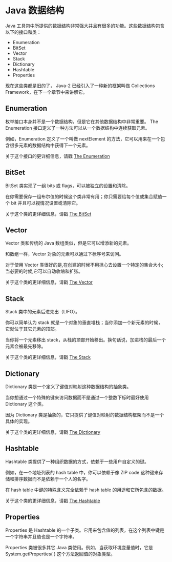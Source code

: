 # Java 数据结构

Java 工具包中所提供的数据结构非常强大并且有很多的功能。这些数据结构包含以下的接口和类：

- Enumeration
- BitSet
- Vector
- Stack
- Dictionary
- Hashtable
- Properties

现在这些类都是旧的了， Java-2 已经引入了一种新的框架叫做 Collections Framework，在下一个章节中来讲解它。

## Enumeration

枚举接口本身并不是一个数据结构，但是它在其他数据结构中非常重要。 The Enumeration 接口定义了一种方法可以从一个数据结构中连续获取元素。

例如，Enumeration 定义了一个叫做 nextElement 的方法，它可以用来在一个包含很多元素的数据结构中获得下一个元素。 

关于这个接口的更详细信息，请戳 [The Enumeration](http://www.tutorialspoint.com/java/java_enumeration_interface.htm)

## BitSet

BitSet 类实现了一组 bits 或 flags，可以被独立的设置和清除。

在你需要保存一组布尔值的时候这个类非常有用；你只需要给每个值或集合赋值一个 bit 并且可以视情况设置或清除它。

关于这个类的更详细信息，请戳 [The BitSet](http://www.tutorialspoint.com/java/java_bitset_class.htm)

## Vector

Vector 类和传统的 Java 数组类似，但是它可以增添新的元素。

和数组一样，Vector 对象的元素可以通过下标序号来访问。

对于使用 Vector 类很好的是,在创建的时候不用担心去设置一个特定的集合大小;当必要的时候,它可以自动收缩和扩张。

关于这个类的更详细信息，请戳 [The Vector](http://www.tutorialspoint.com/java/java_vector_class.htm)

## Stack

Stack 类中的元素后进先出（LIFO）。

你可以简单认为 stack 就是一个对象的垂直堆栈；当你添加一个新元素的时候，它就位于其它元素的顶部。

当你将一个元素移出 stack，从栈的顶部开始移出。换句话说，加进栈的最后一个元素会被最先移除。

关于这个类的更详细信息，请戳 [The Stack](http://www.tutorialspoint.com/java/java_stack_class.htm)

## Dictionary

Dictionary 类是一个定义了键值对映射这种数据结构的抽象类。

当你想通过一个特殊的键来访问数据而不是通过一个整数下标时最好使用 Dictionary 这个类。

因为 Dictionary 类是抽象的，它只提供了键值对映射的数据结构框架而不是一个具体的实现。

关于这个类的更详细信息，请戳 [The Dictionary](http://www.tutorialspoint.com/java/java_dictionary_class.htm)

## Hashtable

Hashtable 类提供了一种组织数据的方式，依赖于一些用户自定义的键。

例如，在一个地址列表的 hash table 中，你可以依赖于像 ZIP code 这种键来存储和排序数据而不是依赖于一个人的名字。

在 hash table 中键的特殊含义完全依赖于 hash table 的用途和它所包含的数据。

关于这个类的更详细信息，请戳 [The Hashtable](http://www.tutorialspoint.com/java/java_hashtable_class.htm)

## Properties

Properties 是 Hashtable 的一个子类。它用来包含值的列表，在这个列表中键是一个字符串并且值也是一个字符串。

Properties 类被很多其它 Java 类使用。例如，当获取环境变量值时，它是 System.getProperties( ) 这个方法返回值的对象类型。

